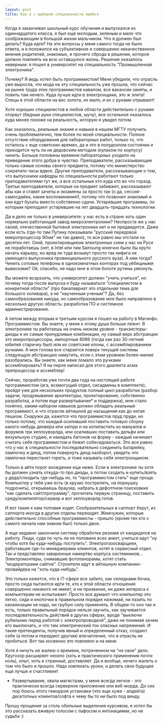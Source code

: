 ```yaml
---
layout: post
title: Как я с выбором специальности ошибся
---
```


Когда я заканчивал школьный курс обучения и выпускался из одиннадцатого класса, я был еще молодым, зеленым и мало что соображающим в большой жизни мальчиком. Что я должен был делать? Куда идти? На эти вопросы у меня самого тогда не было ответа, и я положился на  субъективное и совершенно некачественное мнение родителей, знакомых, и прочего сброда в решении, которое должно повлиять на всю оставшуюся жизнь. Решение оказалось неверным: я пошел в университет на специальность "Промышленная электроника".

Почему? Я ведь хотел быть программистом! Меня убедили, что отрасль уже выросла, что мода на эту специальность уже прошла, что сейчас на рынке труда этих программистов навалом, все вакансии заняты, и ловить там нечего. Куда лучше идти в электронщики, это ж элита! Спецы в этой области на вес золота, их мало, и их с руками отрывают!

Хотя хороших специалистов в любой области действительно с руками оторвут (бедные руки специалистов, шучу), все остальное оказалось куда менее похоже на реальность, которую я увидел потом.

Как оказалось, реальные знания и навыки в нашем МГТУ получить очень проблематично, тем более по моей специальности. Полное отсутствие оборудования для лабораторных работ, только то, что осталось с еще советских времен, да и это в полудохлом состоянии и приходится чуть ли не дедовским методом (кулаком по корпусу) чинить. Больше половины времени лабораторных уходило на приведение этого добра в чувство. Преподаватели, рассказывающие только самые основы своего предмета, потому что министерство сократило часы вдвое. Другие преподаватели, рассказывающие о том, что выпускники кафедры по специальности работают только преподавателями тут же, а все остальные кто куда кто во что горазд. Третьи преподаватели, которые на предмет забивают, рассказывают абы как и ставят зачеты и экзамены за просто так (о да, сессия-самосдайка, какие воспоминания!), потому что позвонил знакомый и они едут бухать вместо собственно сдачи. Устаревшие программы, по которым преподают устаревшие на лет двадцать-тридцать технологии.

Да и дело не только в университете: у нас есть в стране хоть один нормально работающий завод микроэлектроники? Неспроста же у нас своей, отечественной бытовой электроники нет и не предвидится. Даже если есть (где-то там Путину показывали "русский передовой микропроцессор 90нм" не так давно), то все равно мы отстали на десятки лет. Окей, проектировщиком электронных схем у нас на Руси не поработаешь (нет, в Intel или там Samsung конечно было бы круто начать карьеру, но вряд ли туда возьмут просто так нифига не умеющего выпускника провинциального русского вуза). А кем тогда? Чинить сотовые телефоны в однокомнатных конторах под уёбищными вывесками? Ой, спасибо, не надо мне в этом болоте рутины увязнуть.

Вы можете возразить, что университет должен "учить учиться", но почему тогда после выпуска я буду называться "специалистом в конкретной области" (про бакалавриат это отдельная тема для большого холивара), а не "наученным ученым"? Да, без самообразования никуда, но самообразование мое было направлено в несколько другую область: разработка ПО и системное администрирование.

А летом между вторым и третьим курсом я пошел на работу в Магинфо. Программистом. Вы знаете, у меня к этому душа больше лежит. В электронике ты работаешь на очень низком уровне - транзисторы-диоды и их самые причудливые комбинации, ну самый верх абстракции это микропроцессоры, импортные 8086 (тогда как раз 30-летний юбилей старичку был) или их советские клоны, с ассемблированием ручками. А моя голова все старается поверх текущей системы следующую абстракцию намутить, если с этим уровнем более-менее разобрались. Вы знаете, как меня ломало это ручками ассемблировать? Я на перле написал для этого диалекта асма препроцессор и ассемблер!

Сейчас, проработав уже почти два года на настоящей работе программистом (ага, всемогущий отдел, сисадмины в комплекте), пройдя уже для нескольких продуктов полный цикл разработки (разбор задачи, продумывание архитектуры, проектирование, собственно разработка, а потом еще развертывание* и поддержка), мне стало понятно, каким набором навыков должен обладать реальный программист, и что отрасли айтишной до насыщения как до китая пешком. Снаружи да, кажется что программистов пруд пруди, но только потому, что каждый осиливший поставить готовую сборку какого-нибудь денвера или xampp и на копипастить из мануалов и форумов три хеллоуворлда, или осиливших поставить дельфи или визуальную студию, и накидать батонов на форму - каждый начинает считать себя программистом и бежит собеседоваться. Это все равно что у нас в специальности последовательно соединить батарейку, лампочку и диод, потом повернуть диод наоборот, увидеть что лампочка перестанет гореть, и тоже называть себя электронщиком.

Только в айти порог вхождения еще ниже. Если в электронике ты хотя бы должен узнать откуда-то про диоды, а потом сходить и купить/взять у деда/спиздить где-нибудь их, то "программистом стать" еще проще. Компьютер у тебя уже есть (в крузис пострелять, на порнушку подрочить), открываешь браузер, набрать в дефолтном поисковике "как сделать сайт/программу", прочитать первую страницу, поставить среду/компилятор/сервер и вот хеллоуворлд готов.

И вот такие к нам толпами ходят. Сообразительных в саппорт берут, из саппорта иногда в другие отделы переходят. Жемчужин, которые действительно способные программисты - пришло (кроме тех кто с самого начала нам знаком был) только двое.

А еще недавно закончили систему обработки резюме от кандидатов на работу. Люди, судя по чуть ли не половине всех анкет, учиться идут "ну чтобы хотя бы куда-нибудь поступить". Электрогазосварщики, работавшие где-то менеджерами клиентов, хотят в сервисный отдел. Так и представляю заваренные намертво корпуса системников... Электромонтеры, снимавшие фотопанорамы, хотят стать "модераторами сайтов". Строители идут в айтишную компанию-провайдера на "хоть куда-нибудь".

Это только кажется, что в IT-сфере все забито, как селедками бочка, просто сюда пытаются идти те, кто к этой области отношения совершенно никакого не имеет, и ни призвания, ни даже интереса к компьютерам не испытывает. Просто все думают что компьютер это легко, сиди и кнопочки в правильном порядке нажимай, ни лазить по канализации не надо, ни грубую силу применять. В общем-то оно так и есть, только правильный порядок нельзя заучить, как заучивается последовательность действий в других сферах, вроде "выключи рубильник перед работой с электропроводкой", даже не понимая зачем его выключать, и что там электрический ток опасных напряжений. И такие претенденты, получив явный и определенный отказ, создают себе (а потом и передают другим) впечатление, что в отрасль не пробиться. Вот так косвенно это повлияло и на меня.

Хотя я ничуть не жалею о времени, потраченном на "не свое" дело. Кругозор расширяет нехило (хоть и практического применения почти ноль), опыт, хоть и странный, доставляет. Да и вообще, нечего жалеть о том что было и прошло. Надо извлекать уроки, и делать свое будущее еще лучше и счастливее!

* Развертывание, хвала магистрам, у меня всегда легкое - это практически всегда серверное приложение или веб-морда. До сих пор боюсь этого геморроя установки (что еще хуже - апдейта) десктопных клиентов/софта к чему бы то ни было под винду.

Прошу прощения за столь обильные выделения курсивом, я хотел бы это рассказать вживую голосом с пафосом и интонациями, но не судьба :)
